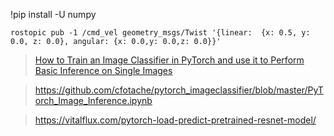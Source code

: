 !pip install -U numpy


``` shell
rostopic pub -1 /cmd_vel geometry_msgs/Twist '{linear:  {x: 0.5, y: 0.0, z: 0.0}, angular: {x: 0.0,y: 0.0,z: 0.0}}'
```



> [How to Train an Image Classifier in PyTorch and use it to Perform Basic Inference on Single Images](https://towardsdatascience.com/how-to-train-an-image-classifier-in-pytorch-and-use-it-to-perform-basic-inference-on-single-images-99465a1e9bf5)

> https://github.com/cfotache/pytorch_imageclassifier/blob/master/PyTorch_Image_Inference.ipynb

> https://vitalflux.com/pytorch-load-predict-pretrained-resnet-model/

